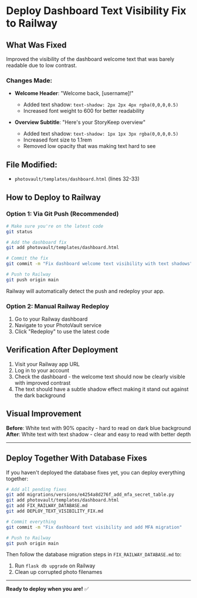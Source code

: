 # Deploy Dashboard Text Visibility Fix to Railway

## What Was Fixed

Improved the visibility of the dashboard welcome text that was barely readable due to low contrast.

### Changes Made:
- **Welcome Header**: "Welcome back, [username]!" 
  - Added text shadow: `text-shadow: 2px 2px 4px rgba(0,0,0,0.5)`
  - Increased font weight to 600 for better readability
  
- **Overview Subtitle**: "Here's your StoryKeep overview"
  - Added text shadow: `text-shadow: 1px 1px 3px rgba(0,0,0,0.5)`
  - Increased font size to 1.1rem
  - Removed low opacity that was making text hard to see

## File Modified:
- `photovault/templates/dashboard.html` (lines 32-33)

## How to Deploy to Railway

### Option 1: Via Git Push (Recommended)
```bash
# Make sure you're on the latest code
git status

# Add the dashboard fix
git add photovault/templates/dashboard.html

# Commit the fix
git commit -m "Fix dashboard welcome text visibility with text shadows"

# Push to Railway
git push origin main
```

Railway will automatically detect the push and redeploy your app.

### Option 2: Manual Railway Redeploy
1. Go to your Railway dashboard
2. Navigate to your PhotoVault service
3. Click "Redeploy" to use the latest code

## Verification After Deployment

1. Visit your Railway app URL
2. Log in to your account
3. Check the dashboard - the welcome text should now be clearly visible with improved contrast
4. The text should have a subtle shadow effect making it stand out against the dark background

## Visual Improvement

**Before**: White text with 90% opacity - hard to read on dark blue background
**After**: White text with text shadow - clear and easy to read with better depth

---

## Deploy Together With Database Fixes

If you haven't deployed the database fixes yet, you can deploy everything together:

```bash
# Add all pending fixes
git add migrations/versions/e4254a8d276f_add_mfa_secret_table.py
git add photovault/templates/dashboard.html
git add FIX_RAILWAY_DATABASE.md
git add DEPLOY_TEXT_VISIBILITY_FIX.md

# Commit everything
git commit -m "Fix dashboard text visibility and add MFA migration"

# Push to Railway
git push origin main
```

Then follow the database migration steps in `FIX_RAILWAY_DATABASE.md` to:
1. Run `flask db upgrade` on Railway
2. Clean up corrupted photo filenames

---

**Ready to deploy when you are!** ✅
